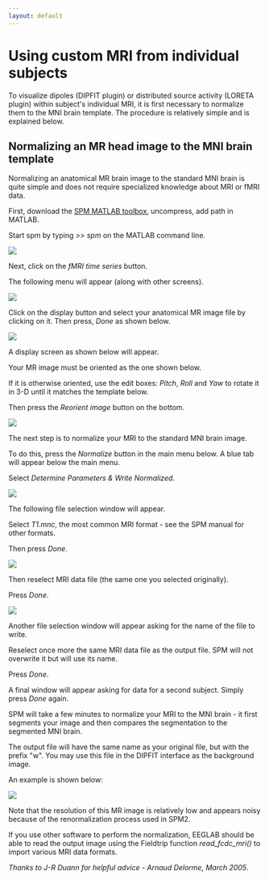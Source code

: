 ```yaml
---
layout: default
---
```

Using custom MRI from individual subjects
==========================================

To visualize dipoles (DIPFIT plugin) or distributed source activity
(LORETA plugin) within subject's individual MRI, it is first necessary
to normalize them to the MNI brain template. The procedure is relatively
simple and is explained below.

Normalizing an MR head image to the MNI brain template
------------------------------------------------------

Normalizing an anatomical MR brain image to the standard MNI brain is
quite simple and does not require specialized knowledge about MRI or
fMRI data. 

First, download the
[SPM MATLAB toolbox](https://www.fil.ion.ucl.ac.uk/spm/software/download/),
uncompress, add path in MATLAB. 

Start spm by typing *\>\> spm* on the
MATLAB command line.



![](/assets/images/Spm_entryscreen.gif)



Next, click on the *fMRI time series* button. 

The following menu will
appear (along with other screens).



![](/assets/images/Spm_menu.gif)



Click on the display button and select your anatomical MR image file by
clicking on it. Then press, *Done* as shown below.



![](/assets/images/Spm_selectdisplay.gif)


A display screen as shown below will appear. 

Your MR image must be
oriented as the one shown below. 

If it is otherwise oriented, use the
edit boxes: *Pitch*, *Roll* and *Yaw* to rotate it in 3-D until it
matches the template below. 

Then press the *Reorient image* button on
the bottom.



![](/assets/images/Spm_displayscreen.gif)



The next step is to normalize your MRI to the standard MNI brain image.

To do this, press the *Normalize* button in the main menu below. A blue
tab will appear below the main menu. 

Select *Determine Parameters &
Write Normalized*.



![](/assets/images/Spm_normalize.gif)


The following file selection window will appear. 

Select *T1.mnc*, the
most common MRI format - see the SPM manual for other formats. 

Then
press *Done*.




![](/assets/images/Spm_selecttemplate.gif)



Then reselect MRI data file (the same one you selected originally).

Press *Done*.



![](/assets/images/Spm_selectsource.gif)


Another file selection window will appear asking for the name of the
file to write. 

Reselect once more the same MRI data file as the output
file. SPM will not overwrite it but will use its name. 

Press *Done*.

A
final window will appear asking for data for a second subject. Simply
press *Done* again. 

SPM will take a few minutes to normalize your MRI
to the MNI brain - it first segments your image and then compares the
segmentation to the segmented MNI brain. 

The output file will have the
same name as your original file, but with the prefix "w". You may use
this file in the DIPFIT interface as the background image. 

An example is
shown below:



![](/assets/images/Dipplot_spm.gif)


Note that the resolution of this MR image is relatively low and appears
noisy because of the renormalization process used in SPM2. 

If you use
other software to perform the normalization, EEGLAB should be able to
read the output image using the Fieldtrip function *read_fcdc_mri()* to
import various MRI data formats.


*Thanks to J-R Duann for helpful advice - Arnaud Delorme, March 2005*.

